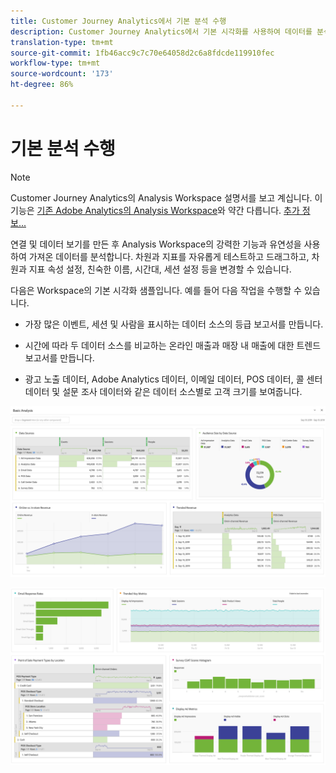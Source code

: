 ```yaml
---
title: Customer Journey Analytics에서 기본 분석 수행
description: Customer Journey Analytics에서 기본 시각화를 사용하여 데이터를 분석하는 방법을 설명합니다.
translation-type: tm+mt
source-git-commit: 1fb46acc9c7c70e64058d2c6a8fdcde119910fec
workflow-type: tm+mt
source-wordcount: '173'
ht-degree: 86%

---
```



# 기본 분석 수행

>[!NOTE]
>
>Customer Journey Analytics의 Analysis Workspace 설명서를 보고 계십니다. 이 기능은 [기존 Adobe Analytics의 Analysis Workspace](https://docs.adobe.com/content/help/ko-KR/analytics/analyze/analysis-workspace/home.html)와 약간 다릅니다. [추가 정보...](/help/getting-started/cja-aa.md)

연결 및 데이터 보기를 만든 후 Analysis Workspace의 강력한 기능과 유연성을 사용하여 가져온 데이터를 분석합니다. 차원과 지표를 자유롭게 테스트하고 드래그하고, 차원과 지표 속성 설정, 친숙한 이름, 시간대, 세션 설정 등을 변경할 수 있습니다.

다음은 Workspace의 기본 시각화 샘플입니다. 예를 들어 다음 작업을 수행할 수 있습니다.

* 가장 많은 이벤트, 세션 및 사람을 표시하는 데이터 소스의 등급 보고서를 만듭니다.

* 시간에 따라 두 데이터 소스를 비교하는 온라인 매출과 매장 내 매출에 대한 트렌드 보고서를 만듭니다.

* 광고 노출 데이터, Adobe Analytics 데이터, 이메일 데이터, POS 데이터, 콜 센터 데이터 및 설문 조사 데이터와 같은 데이터 소스별로 고객 크기를 보여줍니다.

![](assets/cja-basic-analysis.png)

![](assets/cja-basic-analysis2.png)

